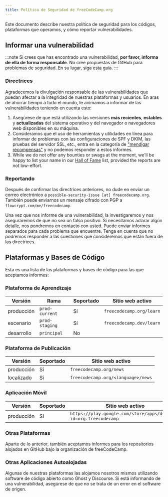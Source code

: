 ```yaml
---
title: Política de Seguridad de freeCodeCamp.org
---
```


Este documento describe nuestra política de seguridad para los códigos, plataformas que operamos, y cómo reportar vulnerabilidades.

## Informar una vulnerabilidad

:::note
Si crees que has encontrado una vulnerabilidad, **por favor, informa de ella de forma responsable**. No cree propuestas de GitHub para problemas de seguridad. En su lugar, siga esta guía.
:::

### Directrices

Agradecemos la divulgación responsable de las vulnerabilidades que puedan afectar a la integridad de nuestras plataformas y usuarios. En aras de ahorrar tiempo a todo el mundo, le animamos a informar de las vulnerabilidades teniendo en cuenta esto:

1. Asegúrese de que está utilizando las versiones **más recientes**, **estables** y **actualizadas** del sistema operativo y del navegador o navegadores web disponibles en su máquina.
2. Consideramos que el uso de herramientas y utilidades en línea para informar de problemas con las configuraciones de SPF y DKIM, las pruebas del servidor SSL, etc., entra en la categoría de ["mendigar recompensas"](https://www.troyhunt.com/beg-bounties) y no podemos responder a estos informes.
3. While we do not offer any bounties or swags at the moment, we'll be happy to list your name in our [Hall of Fame](security-hall-of-fame) list, provided the reports are not low-effort.

### Reportando

Después de confirmar las directrices anteriores, no dude en enviar un correo electrónico a `possible-security-issue [at] freecodecamp.org`. También puede enviarnos un mensaje cifrado con PGP a `flowcrypt.com/me/freecodecamp`.

Una vez que nos informe de una vulnerabilidad, la investigaremos y nos aseguraremos de que no sea un falso positivo. Si necesitamos aclarar algún detalle, nos pondremos en contacto con usted. Puede enviar informes separados para cada problema que encuentre. Tenga en cuenta que no podremos responder a las cuestiones que consideremos que están fuera de las directrices.

## Plataformas y Bases de Código

Esta es una lista de las plataformas y bases de código para las que aceptamos informes:

### Plataforma de Aprendizaje

| Versión    | Rama           | Soportado | Sitio web activo         |
| ---------- | -------------- | --------- | ------------------------ |
| producción | `prod-current` | Sí        | `freecodecamp.org/learn` |
| escenario  | `prod-staging` | Sí        | `freecodecamp.dev/learn` |
| desarrollo | `principal`    | No        |                          |

### Plataforma de Publicación

| Versión    | Soportado | Sitio web activo                   |
| ---------- | --------- | ---------------------------------- |
| producción | Sí        | `freecodecamp.org/news`            |
| localizado | Sí        | `freecodecamp.org/<language>/news` |

### Aplicación Móvil

| Versión    | Soportado | Sitio web activo                                                 |
| ---------- | --------- | ---------------------------------------------------------------- |
| producción | Sí        | `https://play.google.com/store/apps/details?id=org.freecodecamp` |

### Otras Plataformas

Aparte de lo anterior, también aceptamos informes para los repositorios alojados en GitHub bajo la organización de freeCodeCamp.

### Otras Aplicaciones Autoalojadas

Algunas de nuestras plataformas las alojamos nosotros mismos utilizando software de código abierto como Ghost y Discourse. Si está informando de una vulnerabilidad, asegúrese de que no se trata de un error en el software de origen.
